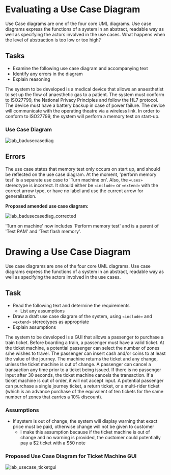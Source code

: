 # Evaluating a Use Case Diagram

Use Case diagrams are one of the four core UML diagrams. Use case diagrams express the functions of a system in an abstract, readable way as well as specifying the actors involved in the use cases. What happens when the level of abstraction is too low or too high?

## Tasks

- Examine the following use case diagram and accompanying text
- Identify any errors in the diagram
- Explain reasoning

The system to be developed is a medical device that allows an anaesthetist to set up the flow of anaesthetic gas to a patient. The system must conform to ISO27799, the National Privacy Principles and follow the HL7 protocol. The device must have a battery backup in case of power failure. The device will communicate with the operating theatre via a wireless link. In order to conform to ISO27799, the system will perform a memory test on start-up.

### Use Case Diagram

![lab_badusecasediag](http://i.imgur.com/eJRTJM4.png)

## Errors

The use case states that memory test only occurs on start up, and should be reflected on the use case diagram. At the moment, 'perform memory test' is a separate use case to 'Turn machine on'. Also, the `«uses»` stereotype is incorrect. It should either be `«include»` or `«extend»` with the correct arrow type, or have no label and use the current arrow for generalisation.

**Proposed amended use case diagram:**

![lab_badusecasediag_corrected](http://i.imgur.com/DZ4IjL6.png)

'Turn on machine' now includes 'Perform memory test' and is a parent of 'Test RAM' and 'Test flash memory'.

# Drawing a Use Case Diagram

Use case diagrams are one of the four core UML diagrams. Use case diagrams express the functions of a system in an abstract, readable way as well as specifying the actors involved in the use cases.

## Task

- Read the following text and determine the requirements
	- List any assumptions
- Draw a draft use case diagram of the system, using `«include»` and `«extend»` stereotypes as appropriate
- Explain assumptions

The system to be developed is a GUI that allows a passenger to purchase a train ticket. Before boarding a train, a passenger must have a valid ticket. At the ticket machine, a potential passenger can select the number of zones s/he wishes to travel. The passenger can insert cash and/or coins to at least the value of the journey. The machine returns the ticket and any change, unless the ticket machine is out of change. A passenger can cancel a transaction any time prior to a ticket being issued. If there is no passenger input after 30 seconds, the ticket machine cancels the transaction. If a ticket machine is out of order, it will not accept input. A potential passenger can purchase a single journey ticket, a return ticket, or a multi-rider ticket (which is an advance purchase of the equivalent of ten tickets for the same number of zones that carries a 10% discount).

### Assumptions

- If system is out of change, the system will display warning that exact price must be paid, otherwise change will not be given to customer
	- I make this assumption because if the ticket machine is out of change and no warning is provided, the customer could potentially pay a $2 ticket with a $50 note

### Proposed Use Case Diagram for Ticket Machine GUI

![lab_usecase_ticketgui](http://i.imgur.com/rDxiaab.png)